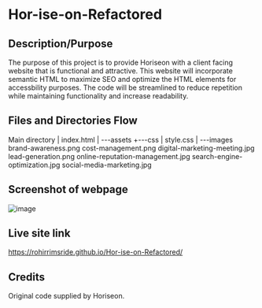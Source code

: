 # Hor-ise-on-Refactored

## Description/Purpose
The purpose of this project is to provide Horiseon with a client facing website that is functional and attractive.
This website will incorporate semantic HTML to maximize SEO and optimize the HTML elements for accessbility purposes.
The code will be streamlined to reduce repetition while maintaining functionality and increase readability.

## Files and Directories Flow
Main directory
|   index.html
|
\---assets
    +---css
    |       style.css
    |
    \---images
            brand-awareness.png
            cost-management.png
            digital-marketing-meeting.jpg
            lead-generation.png
            online-reputation-management.jpg
            search-engine-optimization.jpg
            social-media-marketing.jpg
            
## Screenshot of webpage
![image](https://user-images.githubusercontent.com/96882225/166161741-c6c4b0f5-67b8-4e01-a2a4-07bf34a903ee.png)


## Live site link
https://rohirrimsride.github.io/Hor-ise-on-Refactored/

## Credits
Original code supplied by Horiseon.
